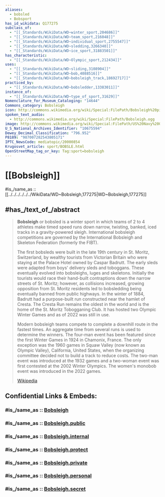 ```yaml
---
aliases:
  - bobsled
  - Bobsport
has_id_wikidata: Q177275
subclass_of:
  - "[[_Standards/WikiData/WD~winter_sport,204686]]"
  - "[[_Standards/WikiData/WD~team_sport,216048]]"
  - "[[_Standards/WikiData/WD~individual_sport,2755547]]"
  - "[[_Standards/WikiData/WD~sledding,3266340]]"
  - "[[_Standards/WikiData/WD~ice_sport,31883501]]"
has_characteristic:
  - "[[_Standards/WikiData/WD~Olympic_sport,212434]]"
uses:
  - "[[_Standards/WikiData/WD~sliding,3108904]]"
  - "[[_Standards/WikiData/WD~bob,4088516]]"
  - "[[_Standards/WikiData/WD~bobsleigh_track,18692717]]"
practiced_by:
  - "[[_Standards/WikiData/WD~bobsledder,13383011]]"
instance_of:
  - "[[_Standards/WikiData/WD~type_of_sport,31629]]"
Nomenclature_for_Museum_Cataloging: "14644"
Commons_category: Bobsleigh
icon: http://commons.wikimedia.org/wiki/Special:FilePath/Bobsleigh%20pictogram.svg
spoken_text_audio:
  - http://commons.wikimedia.org/wiki/Special:FilePath/Bobsleigh.ogg
image: http://commons.wikimedia.org/wiki/Special:FilePath/US%20Navy%20020219-N-3995K-304%20Gold%20Medal%20Women%20BobSledders%201.jpg
U_S_National_Archives_Identifier: "10675594"
Dewey_Decimal_Classification: "796.952"
P8189: "987007282543805171"
IPTC_NewsCode: mediatopic/20000854
Krugosvet_article: sport/BOBSLE.html
OpenStreetMap_tag_or_key: Tag:sport=bobsleigh
---
```


# [[Bobsleigh]] 

#is_/same_as :: [[../../../../../../WikiData/WD~Bobsleigh,177275|WD~Bobsleigh,177275]] 

## #has_/text_of_/abstract 

> **Bobsleigh** or bobsled is a winter sport in which teams of 2 to 4 athletes make timed speed runs 
> down narrow, twisting, banked, iced tracks in a gravity-powered sleigh. 
> International bobsleigh competitions are governed by the 
> International Bobsleigh and Skeleton Federation (formerly the FIBT).
>
> The first bobsleds were built in the late 19th century in St. Moritz, Switzerland, by wealthy tourists from Victorian Britain who were staying at the Palace Hotel owned by Caspar Badrutt. The early sleds were adapted from boys' delivery sleds and toboggans. These eventually evolved into bobsleighs, luges and skeletons. Initially the tourists would race their hand-built contraptions down the narrow streets of St. Moritz; however, as collisions increased, growing opposition from St. Moritz residents led to bobsledding being eventually banned from public highways. In the winter of 1884, Badrutt had a purpose-built run constructed near the hamlet of Cresta. The Cresta Run remains the oldest in the world and is the home of the St. Moritz Tobogganing Club. It has hosted two Olympic Winter Games and as of 2022 was still in use.
>
> Modern bobsleigh teams compete to complete a downhill route in the fastest times. An aggregate time from several runs is used to determine the winners. The four-man event has been featured since the first Winter Games in 1924 in Chamonix, France. The only exception was the 1960 games in Squaw Valley (now known as Olympic Valley), California, United States, when the organizing committee decided not to build a track to reduce costs. The two-man event was introduced at the 1932 games and a two-woman event was first contested at the 2002 Winter Olympics. The women's monobob event was introduced in the 2022 games.
>
> [Wikipedia](https://en.wikipedia.org/wiki/Bobsleigh) 


## Confidential Links & Embeds: 

### #is_/same_as :: [Bobsleigh](/_Standards/Society/Communication/Media/Performing_Arts/Sport/Team_Sport/Bobsleigh.md) 

### #is_/same_as :: [Bobsleigh.public](/_public/Society/Communication/Media/Performing_Arts/Sport/Team_Sport/Bobsleigh.public.md) 

### #is_/same_as :: [Bobsleigh.internal](/_internal/Society/Communication/Media/Performing_Arts/Sport/Team_Sport/Bobsleigh.internal.md) 

### #is_/same_as :: [Bobsleigh.protect](/_protect/Society/Communication/Media/Performing_Arts/Sport/Team_Sport/Bobsleigh.protect.md) 

### #is_/same_as :: [Bobsleigh.private](/_private/Society/Communication/Media/Performing_Arts/Sport/Team_Sport/Bobsleigh.private.md) 

### #is_/same_as :: [Bobsleigh.personal](/_personal/Society/Communication/Media/Performing_Arts/Sport/Team_Sport/Bobsleigh.personal.md) 

### #is_/same_as :: [Bobsleigh.secret](/_secret/Society/Communication/Media/Performing_Arts/Sport/Team_Sport/Bobsleigh.secret.md)

